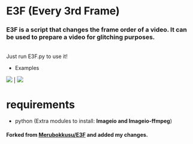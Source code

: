 # E3F (Every 3rd Frame) 
### E3F is a script that changes the frame order of a video. It can be used to prepare a video for glitching purposes.
<br> Just run E3F.py to use it!

* Examples

[![](https://i.imgur.com/9FtGow0.gif)](https://twitter.com/DailyDunkaccino/status/1366470798240743426)
 | [![](https://i.imgur.com/mBrcMzR.gif)](https://www.youtube.com/watch?v=S-nLY11T9H8&feature=youtu.be)

# requirements

* python (Extra modules to install: **Imageio and Imageio-ffmpeg**)

#### Forked from [Merubokkusu/E3F](https://github.com/Merubokkusu/E3F) and added my changes.
